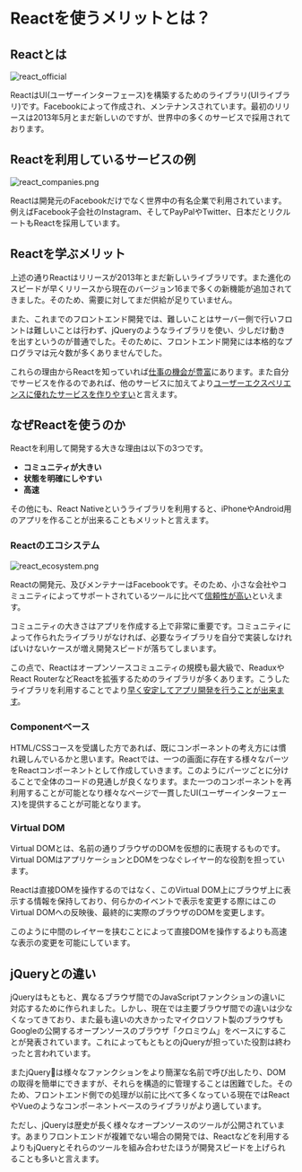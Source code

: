 # Reactを使うメリットとは？

## Reactとは

![react_official](https://firebasestorage.googleapis.com/v0/b/codegrit-images.appspot.com/o/codegrit-react%2FLesson01%2Freact_official.png?alt=media&token=d0be04b9-5527-42ee-8cf0-ed0c844dea18)

ReactはUI(ユーザーインターフェース)を構築するためのライブラリ(UIライブラリ)です。Facebookによって作成され、メンテナンスされています。最初のリリースは2013年5月とまだ新しいのですが、世界中の多くのサービスで採用されております。

## Reactを利用しているサービスの例

![react_companies.png](https://firebasestorage.googleapis.com/v0/b/codegrit-images.appspot.com/o/codegrit-react%2FLesson01%2Freact_companies.png?alt=media&token=23583e38-43ad-498b-87f4-7f844083f4e3)

Reactは開発元のFacebookだけでなく世界中の有名企業で利用されています。例えばFacebook子会社のInstagram、そしてPayPalやTwitter、日本だとリクルートもReactを採用しています。

## Reactを学ぶメリット

上述の通りReactはリリースが2013年とまだ新しいライブラリです。また進化のスピードが早くリリースから現在のバージョン16まで多くの新機能が追加されてきました。そのため、需要に対してまだ供給が足りていません。

また、これまでのフロントエンド開発では、難しいことはサーバー側で行いフロントは難しいことは行わず、jQueryのようなライブラリを使い、少しだけ動きを出すというのが普通でした。そのために、フロントエンド開発には本格的なプログラマは元々数が多くありませんでした。

これらの理由からReactを知っていれば<u>仕事の機会が豊富</u>にあります。また自分でサービスを作るのであれば、他のサービスに加えてより<u>ユーザーエクスペリエンスに優れたサービスを作りやすい</u>と言えます。

## なぜReactを使うのか

Reactを利用して開発する大きな理由は以下の3つです。

- **コミュニティが大きい**
- **状態を明確にしやすい**
- **高速**

その他にも、React Nativeというライブラリを利用すると、iPhoneやAndroid用のアプリを作ることが出来ることもメリットと言えます。

### Reactのエコシステム

![react_ecosystem.png](https://firebasestorage.googleapis.com/v0/b/codegrit-images.appspot.com/o/codegrit-react%2FLesson01%2Freact_ecosystem.png?alt=media&token=6c60f38f-b285-4aeb-88df-940919cec815)

Reactの開発元、及びメンテナーはFacebookです。そのため、小さな会社やコミュニティによってサポートされているツールに比べて<u>信頼性が高い</u>といえます。

コミュニティの大きさはアプリを作成する上で非常に重要です。コミュニティによって作られたライブラリがなければ、必要なライブラリを自分で実装しなければいけないケースが増え開発スピードが落ちてしまいます。

この点で、Reactはオープンソースコミュニティの規模も最大級で、ReaduxやReact RouterなどReactを拡張するためのライブラリが多くあります。こうしたライブラリを利用することでより<u>早く安定してアプリ開発を行うことが出来ます</u>。

### Componentべース

HTML/CSSコースを受講した方であれば、既にコンポーネントの考え方には慣れ親しんでいるかと思います。Reactでは、一つの画面に存在する様々なパーツをReactコンポーネントとして作成していきます。このようにパーツごとに分けることで全体のコードの見通しが良くなります。また一つのコンポーネントを再利用することが可能となり様々なページで一貫したUI(ユーザーインターフェース)を提供することが可能となります。

### Virtual DOM

Virtual DOMとは、名前の通りブラウザのDOMを仮想的に表現するものです。Virtual DOMはアプリケーションとDOMをつなぐレイヤー的な役割を担っています。

Reactは直接DOMを操作するのではなく、このVirtual DOM上にブラウザ上に表示する情報を保持しており、何らかのイベントで表示を変更する際にはこのVirtual DOMへの反映後、最終的に実際のブラウザのDOMを変更します。

このように中間のレイヤーを挟むことによって直接DOMを操作するよりも高速な表示の変更を可能にしています。

## jQueryとの違い

jQueryはもともと、異なるブラウザ間でのJavaScriptファンクションの違いに対応するために作られました。しかし、現在では主要ブラウザ間での違いは少なくなってきており、また最も違いの大きかったマイクロソフト製のブラウザもGoogleの公開するオープンソースのブラウザ「クロミウム」をベースにすることが発表されています。これによってもともとのjQueryが担っていた役割は終わったと言われています。

またjQueryは様々なファンクションをより簡潔な名前で呼び出したり、DOMの取得を簡単にできますが、それらを構造的に管理することは困難でした。そのため、フロントエンド側での処理が以前に比べて多くなっている現在ではReactやVueのようなコンポーネントベースのライブラリがより適しています。

ただし、jQueryは歴史が長く様々なオープンソースのツールが公開されています。あまりフロントエンドが複雑でない場合の開発では、Reactなどを利用するよりもjQueryとそれらのツールを組み合わせたほうが開発スピードを上げられることも多いと言えます。